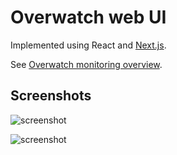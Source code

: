 Overwatch web UI
================

Implemented using React and [Next.js](https://github.com/zeit/next.js).

See [Overwatch monitoring overview](https://github.com/leadhub-code/overwatch-monitoring/blob/master/README.md).


Screenshots
-----------

![screenshot](https://s3-eu-west-1.amazonaws.com/messa-shared-files/2017/11/overwatch-web-screenshot-20171130-streams.png)

![screenshot](https://s3-eu-west-1.amazonaws.com/messa-shared-files/2017/11/overwatch-web-screenshot-20171130-stream-detail.png)

